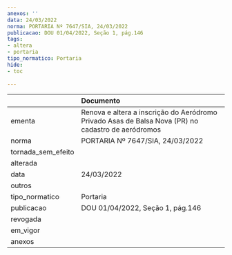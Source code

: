 ```yaml
---
anexos: ''
data: 24/03/2022
norma: PORTARIA Nº 7647/SIA, 24/03/2022
publicacao: DOU 01/04/2022, Seção 1, pág.146
tags:
- altera
- portaria
tipo_normatico: Portaria
hide: 
- toc 
 
---
```


|                    | Documento                                                                                          |
|:-------------------|:---------------------------------------------------------------------------------------------------|
| ementa             | Renova e altera a inscrição do Aeródromo Privado Asas de Balsa Nova (PR) no cadastro de aeródromos |
| norma              | PORTARIA Nº 7647/SIA, 24/03/2022                                                                   |
| tornada_sem_efeito |                                                                                                    |
| alterada           |                                                                                                    |
| data               | 24/03/2022                                                                                         |
| outros             |                                                                                                    |
| tipo_normatico     | Portaria                                                                                           |
| publicacao         | DOU 01/04/2022, Seção 1, pág.146                                                                   |
| revogada           |                                                                                                    |
| em_vigor           |                                                                                                    |
| anexos             |                                                                                                    |